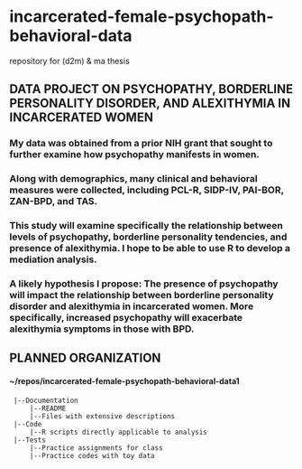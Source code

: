 # incarcerated-female-psychopath-behavioral-data
repository for (d2m) &amp; ma thesis

## DATA PROJECT ON PSYCHOPATHY, BORDERLINE PERSONALITY DISORDER, AND ALEXITHYMIA IN INCARCERATED WOMEN

### My data was obtained from a prior NIH grant that sought to further examine how psychopathy manifests in women.

### Along with demographics, many clinical and behavioral measures were collected, including PCL-R, SIDP-IV, PAI-BOR, ZAN-BPD, and TAS.

### This study will examine specifically the relationship between levels of psychopathy, borderline personality tendencies, and presence of alexithymia. I hope to be able to use R to develop a mediation analysis.

### A likely hypothesis I propose: The presence of psychopathy will impact the relationship between borderline personality disorder and alexithymia in incarcerated women. More specifically, increased psychopathy will exacerbate alexithymia symptoms in those with BPD.

## PLANNED ORGANIZATION
#### ~/repos/incarcerated-female-psychopath-behavioral-data1
     |--Documentation
         |--README
         |--Files with extensive descriptions
     |--Code
         |--R scripts directly applicable to analysis
     |--Tests
         |--Practice assignments for class
         |--Practice codes with toy data
